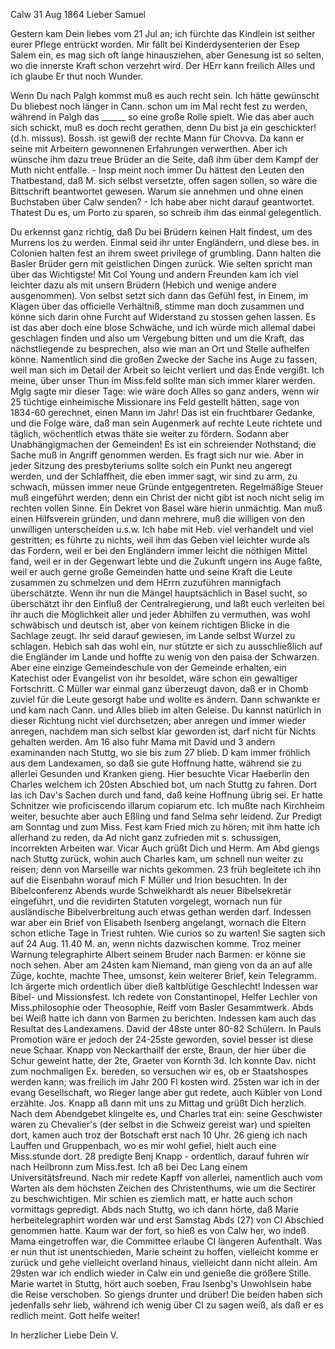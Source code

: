  Calw 31 Aug 1864
Lieber Samuel

Gestern kam Dein liebes vom 21 Jul an; ich fürchte das Kindlein ist seither eurer Pflege entrückt worden. Mir fällt bei Kinderdysenterien der Esep Salem ein, es mag sich oft lange hinausziehen, aber Genesung ist so selten, wo die innerste Kraft schon verzehrt wird. Der HErr kann freilich Alles und ich glaube Er thut noch Wunder.

Wenn Du nach Palgh kommst muß es auch recht sein. Ich hätte gewünscht Du bliebest noch länger in Cann. schon um im Mal recht fest zu werden, während in Palgh das ______ so eine große Rolle spielt. Wie das aber auch sich schickt, muß es doch recht gerathen, denn Du bist ja ein geschickter! (d.h. missus). Bossh. ist gewiß der rechte Mann für Chovva. Da kann er seine mit Arbeitern gewonnenen Erfahrungen verwerthen. Aber ich wünsche ihm dazu treue Brüder an die Seite, daß ihm über dem Kampf der Muth nicht entfalle. - Insp meint noch immer Du hättest den Leuten den Thatbestand, daß M. sich selbst versetzte, offen sagen sollen, so wäre die Bittschrift beantwortet gewesen. Warum sie annehmen und ohne einen Buchstaben über Calw senden? - Ich habe aber nicht darauf geantwortet. Thatest Du es, um Porto zu sparen, so schreib ihm das einmal gelegentlich.

Du erkennst ganz richtig, daß Du bei Brüdern keinen Halt findest, um des Murrens los zu werden. Einmal seid ihr unter Engländern, und diese bes. in Colonien halten fest an ihrem sweet privilege of grumbling. Dann halten die Basler Brüder gern mit geistlichen Dingen zurück. Wie selten spricht man über das Wichtigste! Mit Col Young und andern Freunden kam ich viel leichter dazu als mit unsern Brüdern (Hebich und wenige andere ausgenommen). Von selbst setzt sich dann das Gefühl fest, in Einem, im Klagen über das officielle Verhältniß, stimme man doch zusammen und könne sich darin ohne Furcht auf Widerstand zu stossen gehen lassen. Es ist das aber doch eine blose Schwäche, und ich würde mich allemal dabei geschlagen finden und also um Vergebung bitten und um die Kraft, das nächstliegende zu besprechen, also wie man an Ort und Stelle aufhelfen könne. Namentlich sind die großen Zwecke der Sache ins Auge zu fassen, weil man sich im Detail der Arbeit so leicht verliert und das Ende vergißt. Ich meine, über unser Thun im Miss.feld sollte man sich immer klarer werden. Mglg sagte mir dieser Tage: wie wäre doch Alles so ganz anders, wenn wir 25 tüchtige einheimische Missionare ins Feld gestellt hätten, sage von 1834-60 gerechnet, einen Mann im Jahr! Das ist ein fruchtbarer Gedanke, und die Folge wäre, daß man sein Augenmerk auf rechte Leute richtete und täglich, wöchentlich etwas thäte sie weiter zu fördern. Sodann aber Unabhängigmachen der Gemeinden! Es ist ein schreiender Nothstand; die Sache muß in Angriff genommen werden. Es fragt sich nur wie. Aber in jeder Sitzung des presbyteriums sollte solch ein Punkt neu angeregt werden, und der Schlaffheit, die eben immer sagt, wir sind zu arm, zu schwach, müssen immer neue Gründe entgegentreten. Regelmäßige Steuer muß eingeführt werden; denn ein Christ der nicht gibt ist noch nicht selig im rechten vollen Sinne. Ein Dekret von Basel wäre hierin unmächtig. Man muß einen Hilfsverein gründen, und dann mehrere, muß die willigen von den unwilligen unterscheiden u.s.w. Ich habe mit Heb. viel verhandelt und viel gestritten; es führte zu nichts, weil ihm das Geben viel leichter wurde als das Fordern, weil er bei den Engländern immer leicht die nöthigen Mittel fand, weil er in der Gegenwart lebte und die Zukunft ungern ins Auge faßte, weil er auch gerne große Gemeinden hatte und seine Kraft die Leute zusammen zu schmelzen und dem HErrn zuzuführen mannigfach überschätzte. Wenn ihr nun die Mängel hauptsächlich in Basel sucht, so überschätzt ihr den Einfluß der Centralregierung, und laßt euch verleiten bei ihr auch die Möglichkeit aller und jeder Abhilfen zu vermuthen, was wohl schwäbisch und deutsch ist, aber von keinem richtigen Blicke in die Sachlage zeugt. Ihr seid darauf gewiesen, im Lande selbst Wurzel zu schlagen. Hebich sah das wohl ein, nur stützte er sich zu ausschließlich auf die Engländer im Lande und hoffte zu wenig von den paisa der Schwarzen. Aber eine einzige Gemeindeschule von der Gemeinde erhalten, ein Katechist oder Evangelist von ihr besoldet, wäre schon ein gewaltiger Fortschritt. C Müller war einmal ganz überzeugt davon, daß er in Chomb zuviel für die Leute gesorgt habe und wollte es ändern. Dann schwankte er und kam nach Cann. und Alles blieb im alten Geleise. Du kannst natürlich in dieser Richtung nicht viel durchsetzen; aber anregen und immer wieder anregen, nachdem man sich selbst klar geworden ist, darf nicht für Nichts gehalten werden. 
Am 16 also fuhr Mama mit David und 3 andern examinanden nach Stuttg, wo sie bis zum 27 blieb. D kam immer fröhlich aus dem Landexamen, so daß sie gute Hoffnung hatte, während sie zu allerlei Gesunden und Kranken gieng. Hier besuchte Vicar Haeberlin den Charles welchem ich 20sten Abschied bot, um nach Stuttg zu fahren. Dort las ich Dav's Sachen durch und fand, daß keine Hoffnung übrig sei. Er hatte Schnitzer wie proficiscendo illarum copiarum etc. Ich mußte nach Kirchheim weiter, besuchte aber auch Eßling und fand Selma sehr leidend. Zur Predigt am Sonntag und zum Miss. Fest kam Fried mich zu hören; mit ihm hatte ich allerhand zu reden, da Ad nicht ganz zufrieden mit s. schussigen, incorrekten Arbeiten war. Vicar Auch grüßt Dich und Herm. Am Abd giengs nach Stuttg zurück, wohin auch Charles kam, um schnell nun weiter zu reisen; denn von Marseille war nichts gekommen. 23 früh begleitete ich ihn auf die Eisenbahn worauf mich F Müller und Irion besuchten. In der Bibelconferenz Abends wurde Schweikhardt als neuer Bibelsekretär eingeführt, und die revidirten Statuten vorgelegt, wornach nun für ausländische Bibelverbreitung auch etwas gethan werden darf. Indessen war aber ein Brief von Elisabeth Isenberg angelangt, wornach die Eltern schon etliche Tage in Triest ruhten. Wie curios so zu warten! Sie sagten sich auf 24 Aug. 11.40 M. an, wenn nichts dazwischen komme. Troz meiner Warnung telegraphirte Albert seinem Bruder nach Barmen: er könne sie noch sehen. Aber am 24sten kam Niemand, man gieng von da an auf alle Züge, kochte, machte Thee, umsonst, kein weiterer Brief, kein Telegramm. Ich ärgerte mich ordentlich über dieß kaltblütige Geschlecht! Indessen war Bibel- und Missionsfest. Ich redete von Constantinopel, Helfer Lechler von Miss.philosophie oder Theosophie, Reiff vom Basler Gesammtwerk. Abds bei Weiß hatte ich dann von Barmen zu berichten. Indessen kam auch das Resultat des Landexamens. David der 48ste unter 80-82 Schülern. In Pauls Promotion wäre er jedoch der 24-25ste geworden, soviel besser ist diese neue Schaar. Knapp von Neckarthailf der erste, Braun, der hier über die Schur geweint hatte, der 2te, Graeter von Kornth 3d. Ich konnte Dav. nicht zum nochmaligen Ex. bereden, so versuchen wir es, ob er Staatshospes werden kann; was freilich im Jahr 200 Fl kosten wird. 25sten war ich in der evang Gesellschaft, wo Rieger lange aber gut redete, auch Kübler von Lond erzählte. Jos. Knapp aß dann mit uns zu Mittag und grüßt Dich herzlich. Nach dem Abendgebet klingelte es, und Charles trat ein: seine Geschwister waren zu Chevalier's (der selbst in die Schweiz gereist war) und spielten dort, kamen auch troz der Botschaft erst nach 10 Uhr. 26 gieng ich nach Lauffen und Gruppenbach, wo es mir wohl gefiel, hielt auch eine Miss.stunde dort. 28 predigte Benj Knapp - ordentlich, darauf fuhren wir nach Heilbronn zum Miss.fest. Ich aß bei Dec Lang einem Universitätsfreund. Nach mir redete Kapff von allerlei, namentlich auch vom Warten als dem höchsten Zeichen des Christenthums, wie um die Sectirer zu beschwichtigen. Mir schien es ziemlich matt, er hatte auch schon vormittags gepredigt. Abds nach Stuttg, wo ich dann hörte, daß Marie herbeitelegraphirt worden war und erst Samstag Abds (27) von CI Abschied genommen hatte. Kaum war der fort, so hieß es von Calw her, wo indeß Mama eingetroffen war, die Committee erlaube CI längeren Aufenthalt. Was er nun thut ist unentschieden, Marie scheint zu hoffen, vielleicht komme er zurück und gehe vielleicht overland hinaus, vielleicht dann nicht allein. Am 29sten war ich endlich wieder in Calw ein und genieße die größere Stille. Marie wartet in Stuttg, hört auch soeben, Frau Isenbg's Unwohlsein habe die Reise verschoben. So giengs drunter und drüber! Die beiden haben sich jedenfalls sehr lieb, während ich wenig über CI zu sagen weiß, als daß er es redlich meint. Gott helfe weiter!

 In herzlicher Liebe
 Dein V.
